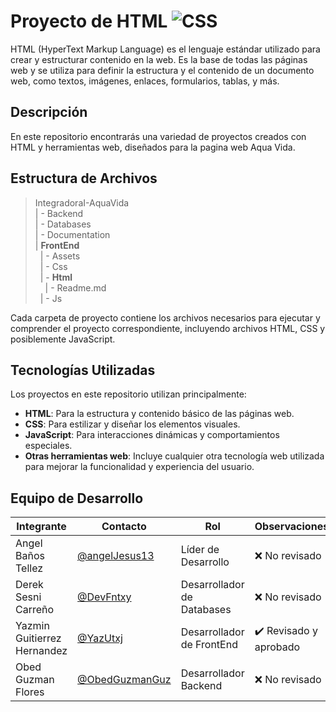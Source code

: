 # Proyecto de HTML  ![CSS]( https://img.shields.io/badge/HTML5-E34F26?style=for-the-badge&logo=html5&logoColor=white)

HTML (HyperText Markup Language) es el lenguaje estándar utilizado para crear y estructurar contenido en la web. Es la base de todas las páginas web y se utiliza para definir la estructura y el contenido de un documento web, como textos, imágenes, enlaces, formularios, tablas, y más.


## Descripción

En este repositorio encontrarás una variedad de proyectos creados con HTML y herramientas web, diseñados para la pagina web Aqua Vida.

## Estructura de Archivos
> IntegradoraI-AquaVida<br>
> | - Backend <br> 
> | - Databases<br>
> | - Documentation<br>
>| **FrontEnd** <br>
>&nbsp;&nbsp;| - Assets <br>
>&nbsp;&nbsp;| - Css <br>
>&nbsp;&nbsp;| - **Html** <br>
>&nbsp;&nbsp;&nbsp;&nbsp;| - Readme.md<br>
>&nbsp;&nbsp;| - Js

Cada carpeta de proyecto contiene los archivos necesarios para ejecutar y comprender el proyecto correspondiente, incluyendo archivos HTML, CSS y posiblemente JavaScript.

## Tecnologías Utilizadas

Los proyectos en este repositorio utilizan principalmente:

- **HTML**: Para la estructura y contenido básico de las páginas web.
- **CSS**: Para estilizar y diseñar los elementos visuales.
- **JavaScript**: Para interacciones dinámicas y comportamientos especiales.
- **Otras herramientas web**: Incluye cualquier otra tecnología web utilizada para mejorar la funcionalidad y experiencia del usuario.

## Equipo de Desarrollo

|Integrante|Contacto|Rol|Observaciones|
|------------|--------|---|---|
|Angel Baños Tellez|[@angelJesus13](https://github.com/angelJesus13)|Líder de Desarrollo|❌ No revisado|
|Derek Sesni Carreño|[@DevFntxy](https://github.com/DevFntxy)|Desarrollador de Databases|❌ No revisado|
|Yazmin Guitierrez Hernandez|[@YazUtxj](https://github.com/YazUtxj)|Desarrollador de FrontEnd|✔️  Revisado y aprobado|
|Obed Guzman Flores|[@ObedGuzmanGuz](https://github.com/ObedGuzmanGuz)|Desarrollador Backend|❌ No revisado|
